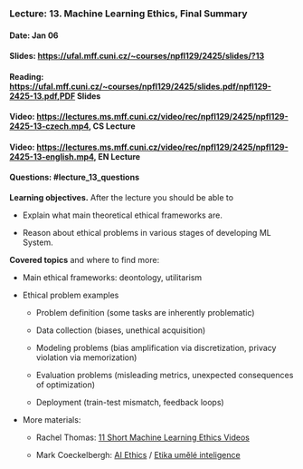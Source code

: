 ### Lecture: 13. Machine Learning Ethics, Final Summary
#### Date: Jan 06
#### Slides: https://ufal.mff.cuni.cz/~courses/npfl129/2425/slides/?13
#### Reading: https://ufal.mff.cuni.cz/~courses/npfl129/2425/slides.pdf/npfl129-2425-13.pdf,PDF Slides
#### Video: https://lectures.ms.mff.cuni.cz/video/rec/npfl129/2425/npfl129-2425-13-czech.mp4, CS Lecture
#### Video: https://lectures.ms.mff.cuni.cz/video/rec/npfl129/2425/npfl129-2425-13-english.mp4, EN Lecture
#### Questions: #lecture_13_questions

**Learning objectives.** After the lecture you should be able to

- Explain what main theoretical ethical frameworks are.

- Reason about ethical problems in various stages of developing ML System.

**Covered topics** and where to find more:

- Main ethical frameworks: deontology, utilitarism

- Ethical problem examples

  - Problem definition (some tasks are inherently problematic)

  - Data collection (biases, unethical acquisition)

  - Modeling problems (bias amplification via discretization, privacy violation via memorization)

  - Evaluation problems (misleading metrics, unexpected consequences of optimization)

  - Deployment (train-test mismatch, feedback loops)

- More materials:

  - Rachel Thomas: [11 Short Machine Learning Ethics Videos](https://www.youtube.com/playlist?list=PLtmWHNX-gukIU6V33Bc8eP8OD41I4GywR)

  - Mark Coeckelbergh: [AI Ethics](https://mitpress.mit.edu/9780262538190/ai-ethics) / [Etika umělé inteligence](https://www.databazeknih.cz/knihy/etika-umele-inteligence-516976)
